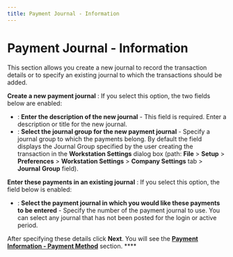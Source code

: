 ```yaml
---
title: Payment Journal - Information
---
```


# Payment Journal - Information 


This section allows you create a new journal to record the transaction  details or to specify an existing journal to which the transactions should  be added.


**Create a new payment journal**
: If you select this option, the two fields below  are enabled:

- : **Enter 
 the description of the new journal** - This field is required. Enter  a description or title for the new journal.
- : **Select 
 the journal group for the new payment journal** - Specify a journal  group to which the payments belong. By default the field displays the  Journal Group specified by the user creating the transaction in the **Workstation Settings** dialog box (path:  **File** > **Setup**  > **Preferences** > **Workstation 
 Settings** > **Company Settings** tab > **Journal** **Group** field).



**Enter these payments in an existing journal**
: If you select this option, the field below is enabled:

- : **Select 
 the payment journal in which you would like these payments to be entered**  - Specify the number of the payment journal to use. You can select any  journal that has not been posted for the login or active period.



After specifying these details click **Next**.  You will see the [**Payment Information - Payment Method**]({{site.acc_baseurl}}/vendor-payments-and-refunds/multiple-payments/wizard/payment_information_-_payment_method.html) section. ****
